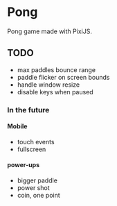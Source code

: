 # Pong

Pong game made with PixiJS.

## TODO

- max paddles bounce range
- paddle flicker on screen bounds
- handle window resize
- disable keys when paused

### In the future

#### Mobile
- touch events
- fullscreen

#### power-ups
- bigger paddle
- power shot
- coin, one point
